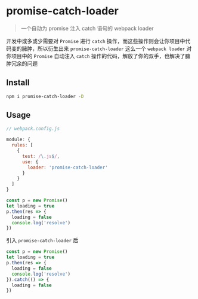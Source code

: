 # promise-catch-loader

> 一个自动为 promise 注入 catch 语句的 webpack loader

开发中或多或少需要对 `Promise` 进行 `catch` 操作，而这些操作则会让你项目中代码变的臃肿，所以衍生出来 `promise-catch-loader` 这么一个 `webpack loader` 对你项目中的 `Promise` 自动注入 `catch` 操作的代码，解放了你的双手，也解决了臃肿冗余的问题

## Install

```bash
npm i promise-catch-loader -D
```

## Usage
```javascript
// webpack.config.js

module: {
  rules: [
    {
      test: /\.js$/,
      use: {
        loader: 'promise-catch-loader'
      }
    }
  ]
}
```

```javascript
const p = new Promise()
let loading = true
p.then(res => {
  loading = false
  console.log('resolve')
})
```

引入 `promise-catch-loader` 后

```javascript
const p = new Promise()
let loading = true
p.then(res => {
  loading = false
  console.log('resolve')
}).catch(() => {
  loading = false
})
```

